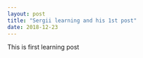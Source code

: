 ```yaml
---
layout: post
title: "Sergii learning and his 1st post"
date: 2018-12-23
---
```

This is first learning post
